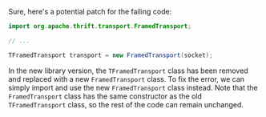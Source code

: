Sure, here's a potential patch for the failing code:
```java
import org.apache.thrift.transport.FramedTransport;

// ...

TFramedTransport transport = new FramedTransport(socket);
```
In the new library version, the `TFramedTransport` class has been removed and replaced with a new `FramedTransport` class. To fix the error, we can simply import and use the new `FramedTransport` class instead. Note that the `FramedTransport` class has the same constructor as the old `TFramedTransport` class, so the rest of the code can remain unchanged.